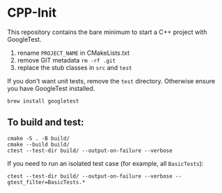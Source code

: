 # CPP-Init

This repository contains the bare minimum to start a C++ project with GoogleTest.

1) rename `PROJECT_NAME` in CMakeLists.txt
2) remove GIT metadata `rm -rf .git`
3) replace the stub classes in `src` and `test`

If you don't want unit tests, remove the `test` directory. Otherwise ensure you have GoogleTest installed.

```
brew install googletest
```

## To build and test:
```
cmake -S . -B build/
cmake --build build/
ctest --test-dir build/ --output-on-failure --verbose
```

If you need to run an isolated test case (for example, all `BasicTests`):

```
ctest --test-dir build/ --output-on-failure --verbose --gtest_filter=BasicTests.*
```
